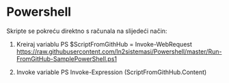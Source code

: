 # Powershell

Skripte se pokreću direktno s računala na slijedeći način:

1. Kreiraj variablu
PS $ScriptFromGithHub = Invoke-WebRequest https://raw.githubusercontent.com/In2sistemasi/Powershell/master/Run-FromGitHub-SamplePowerShell.ps1

2. Invoke variable
PS Invoke-Expression $($ScriptFromGithHub.Content)
